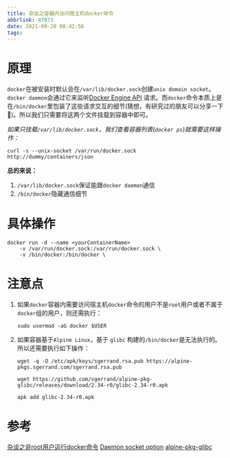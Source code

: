 ```yaml
---
title: 杂谈之容器内访问宿主机docker命令
abbrlink: 47873
date: 2021-09-20 08:42:56
tags:
---
```

# 原理
`docker`在被安装时默认会在`/var/lib/docker.sock`创建`unix domain socket`。`docker daemon`会通过它来监听[Docker Engine API](https://docs.docker.com/engine/api/) 请求。而`docker`命令本质上是在`/bin/docker`里包装了这些请求交互的细节(猜想，有研究过的朋友可以分享一下🤝)。所以我们只需要将这两个文件挂载到容器中即可。

*如果只挂载`/var/lib/docker.sock`，我们查看容器列表(`docker ps`)就需要这样操作：*
```shell
curl -s --unix-socket /var/run/docker.sock http://dummy/containers/json
```

**总的来说：**
1. `/var/lib/docker.sock`保证能跟`docker daemon`通信
2. `/bin/docker`隐藏通信细节
# 具体操作
```shell
docker run -d --name <yourContainerName>
    -v /var/run/docker.sock:/var/run/docker.sock \
	-v /bin/docker:/bin/docker \
```
# 注意点
1. 如果`docker`容器内需要访问宿主机`docker`命令的用户不是`root`用户或者不属于`docker`组的用户，则还需执行：
	```shell
	sudo usermod -aG docker $USER
	```
2. 如果容器基于`Alpine Linux`，基于 `glibc` 构建的`/bin/docker`是无法执行的。所以还需要执行如下操作：
	```shell
	wget -q -O /etc/apk/keys/sgerrand.rsa.pub https://alpine-pkgs.sgerrand.com/sgerrand.rsa.pub
	
	wget https://github.com/sgerrand/alpine-pkg-glibc/releases/download/2.34-r0/glibc-2.34-r0.apk
	
	apk add glibc-2.34-r0.apk
    ```
# 参考
[杂谈之非root用户运行docker命令](https://blog.csdn.net/scientificCommunity/article/details/120386344)
[Daemon socket option](https://docs.docker.com/engine/reference/commandline/dockerd/#daemon-socket-option)
[alpine-pkg-glibc](https://github.com/sgerrand/alpine-pkg-glibc)
